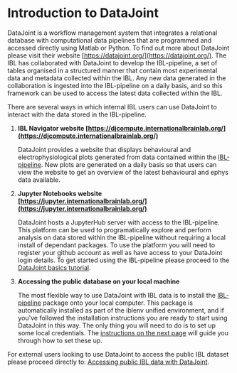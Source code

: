 # Introduction to DataJoint

DataJoint is a workflow management system that integrates a relational database with computational data pipelines that are programmed and accessed directly using Matlab or Python. To find out more about DataJoint please visit their website [https://datajoint.org/](https://datajoint.org/). The IBL has collaborated with DataJoint to develop the IBL-pipeline, a set of tables organised in a structured manner that contain most experimental data and metadata collected within the IBL. Any new data generated in the collaboration is ingested into the IBL-pipeline on a daily basis, and so this framework can be used to access the latest data collected within the IBL.

There are several ways in which internal IBL users can use DataJoint to interact with the data stored in the IBL-pipeline.

1.  **IBL Navigator website [https://djcompute.internationalbrainlab.org/](https://djcompute.internationalbrainlab.org/)**

    DataJoint provides a website that displays behavioural and electrophysiological plots generated from data contained within the [IBL-pipeline](https://github.com/int-brain-lab/IBL-pipeline). New plots are generated on a daily basis so that users can view the website to get an overview of the latest behavioural and ephys data available.

2.  **Jupyter Notebooks website [https://jupyter.internationalbrainlab.org/](https://jupyter.internationalbrainlab.org/)**

    DataJoint hosts a JupyterHub server with access to the IBL-pipeline. This platform can be used to programatically explore and perform analysis on data stored within the IBL-pipeline without requiring a local install of dependant packages. To use the platform you will need to register your github account as well as have access to your DataJoint login details. To get started using the IBL-pipeline please proceed to the [DataJoint basics tutorial](../notebooks/dj_basics/dj_basics.ipynb).

3.  **Accessing the public database on your local machine**

    The most flexible way to use DataJoint with IBL data is to install the [IBL-pipeline](https://github.com/int-brain-lab/IBL-pipeline) package onto your local computer. This package is automatically installed as part of the iblenv unified environment, and if you've followed the installation instructions you are ready to start using DataJoint in this way. The only thing you will need to do is to set up some local credentials. The [instructions on the next page](dj_credentials.md) will guide you through how to set these up.

For external users looking to use DataJoint to access the public IBL dataset please proceed directly to: [Accessing public IBL data with DataJoint](../public_docs/public_datajoint.md).
